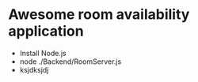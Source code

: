 # Awesome room availability application

* Install Node.js
* node ./Backend/RoomServer.js
* ksjdksjdj

